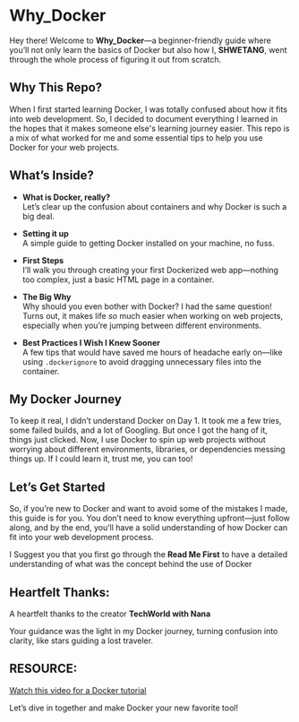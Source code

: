# Why_Docker

Hey there! Welcome to **Why_Docker**—a beginner-friendly guide where you’ll not only learn the basics of Docker but also how I, **SHWETANG**, went through the whole process of figuring it out from scratch.

## Why This Repo?

When I first started learning Docker, I was totally confused about how it fits into web development. So, I decided to document everything I learned in the hopes that it makes someone else's learning journey easier. This repo is a mix of what worked for me and some essential tips to help you use Docker for your web projects.

## What’s Inside?

- **What is Docker, really?**  
  Let’s clear up the confusion about containers and why Docker is such a big deal.
  
- **Setting it up**  
  A simple guide to getting Docker installed on your machine, no fuss.

- **First Steps**  
  I’ll walk you through creating your first Dockerized web app—nothing too complex, just a basic HTML page in a container.

- **The Big Why**  
  Why should you even bother with Docker? I had the same question! Turns out, it makes life *so* much easier when working on web projects, especially when you’re jumping between different environments.

- **Best Practices I Wish I Knew Sooner**  
  A few tips that would have saved me hours of headache early on—like using `.dockerignore` to avoid dragging unnecessary files into the container.

## My Docker Journey

To keep it real, I didn’t understand Docker on Day 1. It took me a few tries, some failed builds, and a lot of Googling. But once I got the hang of it, things just clicked. Now, I use Docker to spin up web projects without worrying about different environments, libraries, or dependencies messing things up. If I could learn it, trust me, you can too!

## Let’s Get Started

So, if you’re new to Docker and want to avoid some of the mistakes I made, this guide is for you. You don’t need to know everything upfront—just follow along, and by the end, you’ll have a solid understanding of how Docker can fit into your web development process.

I Suggest you that you first go through the  **Read Me First** to have a detailed understanding of what was the concept behind the use of  Docker

## Heartfelt Thanks:

A heartfelt thanks to the creator **TechWorld with Nana**   

Your guidance was the light in my Docker journey, turning confusion into clarity, like stars guiding a lost traveler.

## RESOURCE:

[Watch this video for a Docker tutorial](https://www.youtube.com/watch?v=3c-iBn73dDE&t=131s)

Let’s dive in together and make Docker your new favorite tool!

